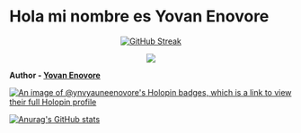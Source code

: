 # Hola mi nombre es Yovan Enovore

<div align="center">
  
[![GitHub Streak](https://streak-stats.demolab.com?user=ynvYauneEnovore&theme=hacker&locale=es&short_numbers=true&date_format=M%20j%5B%2C%20Y%5D)](https://git.io/streak-stats)

</div>

<p align="center">  
  <a href="https://skillicons.dev">
   <img src="https://skillicons.dev/icons?i=git,kubernetes,docker,c,vim,alpinejs,androidstudio,angular,apple,arch,arduino,astro,atom,aws,azure,babel,bash,bevy,bitbucket,blender,bootstrap,bun,cs,cpp,crystal,cassandra,clion,clojure,cloudflare,codepen,coffeescript,css,cypress,d3,dart,debian,discord,bots,discordjs,django,dotnet,emacs,express,fastapi,figma,firebase,flask,forth,fortran,gamemakerstudio,gatsby,gcp,git,github,githubactions,gitlab,gmail,gherkin,go,gradle,godot,grafana,graphql,gtk,gulp,haskell,haxe,haxeflixel,heroku,hibernate,html,htmx,idea,ai,instagram,ipfs,java,js,jenkins,jest,jquery,kafka,kali,kotlin,ktor,laravel,latex,linkedin,linux,lit,lua,md,matlab,mongodb,mysql,neovim,nestjs,netlify,nextjs,nginx,nim,nodejs,npm,nuxtjs,ps,php,phpstorm,pinia,pkl,plan9,pnpm,postgres,postman,powershell,pr,qt,r,rabbitmq,rails,raspberrypi,react,redhat,redis,redux,remix,ruby,rust,sass,spring,sqlite,stackoverflow,styledcomponents,sequelize,solidjs,svelte,svg,symfony,tailwind,twitter,ts,ubuntu,vercel,visualstudio,vite,vscode,vscodium,vue,webpack,webstorm,windows,wordpress,xd,yarn" />
  </a>
</p>


**Author - [Yovan Enovore](https://www.yovanenovore.site)**

[![An image of @ynvyauneenovore's Holopin badges, which is a link to view their full Holopin profile](https://holopin.me/ynvyauneenovore)](https://holopin.io/@ynvyauneenovore)

[![Anurag's GitHub stats](https://github-readme-stats.vercel.app/api?username=ynvYauneEnovore&theme=transparent)](https://github.com/anuraghazra/github-readme-stats)
